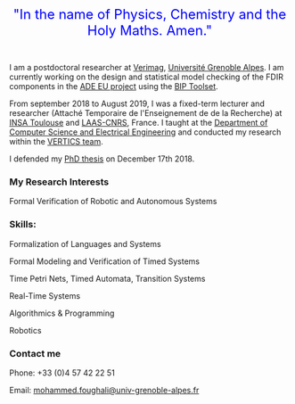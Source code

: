 <font size="5" color="blue"><center> "In the name of Physics, Chemistry and the Holy Maths. Amen." <br><br></center></font>



I am a postdoctoral researcher at [Verimag](https://www.verimag.fr), [Université Grenoble Alpes](https://www.univ-grenoble-alpes.fr/english/). I am currently working on the design and statistical model checking of the FDIR components in the [ADE EU project](https://www.h2020-ade.eu) using the [BIP Toolset](https://www-verimag.imag.fr/BIP-Tools-93).

From september 2018 to August 2019, I was a fixed-term lecturer and researcher (Attaché Temporaire de l'Enseignement de de la Recherche) at [INSA Toulouse](http://www.insa-toulouse.fr/en/index.html) and [LAAS-CNRS](https://www.laas.fr/public/en), France. I taught at the [Department of Computer Science and Electrical Engineering](http://gei.insa-toulouse.fr/en/index.html) and conducted my research within the [VERTICS team](https://www.laas.fr/public/en/vertics).

I defended my [PhD thesis](https://www.dropbox.com/s/25wv00vx28394yd/paper.pdf?dl=0) on December 17th 2018.

### My Research Interests

Formal Verification of Robotic and Autonomous Systems

### Skills:

Formalization of Languages and Systems

Formal Modeling and Verification of Timed Systems

Time Petri Nets, Timed Automata, Transition Systems

Real-Time Systems 

Algorithmics & Programming

Robotics
 

### Contact me


Phone: +33 (0)4 57 42 22 51

Email: mohammed.foughali@univ-grenoble-alpes.fr
